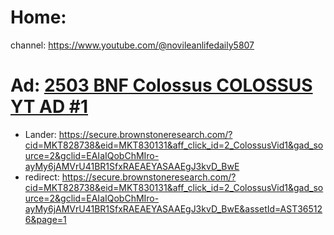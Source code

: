 # Home:
channel: https://www.youtube.com/@novileanlifedaily5807

# Ad: [2503 BNF Colossus COLOSSUS YT AD #1](https://youtu.be/IxK--CbeAog)
- Lander: https://secure.brownstoneresearch.com/?cid=MKT828738&eid=MKT830131&aff_click_id=2_ColossusVid1&gad_source=2&gclid=EAIaIQobChMIro-ayMy6jAMVrU41BR1SfxRAEAEYASAAEgJ3kvD_BwE
- redirect: https://secure.brownstoneresearch.com/?cid=MKT828738&eid=MKT830131&aff_click_id=2_ColossusVid1&gad_source=2&gclid=EAIaIQobChMIro-ayMy6jAMVrU41BR1SfxRAEAEYASAAEgJ3kvD_BwE&assetId=AST365126&page=1
